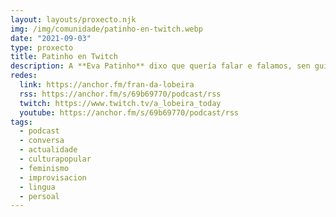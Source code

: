 ```yaml
---
layout: layouts/proxecto.njk
img: /img/comunidade/patinho-en-twitch.webp
date: "2021-09-03"
type: proxecto
title: Patinho en Twitch
description: A **Eva Patinho** dixo que quería falar e falamos, sen guións mais ben falado.
redes:
  link: https://anchor.fm/fran-da-lobeira
  rss: https://anchor.fm/s/69b69770/podcast/rss
  twitch: https://www.twitch.tv/a_lobeira_today
  youtube: https://anchor.fm/s/69b69770/podcast/rss
tags:
  - podcast
  - conversa
  - actualidade
  - culturapopular
  - feminismo
  - improvisacion
  - lingua
  - persoal
---
```

